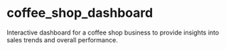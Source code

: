 # coffee_shop_dashboard
Interactive dashboard for a coffee shop business to provide insights into sales trends and overall performance. 

